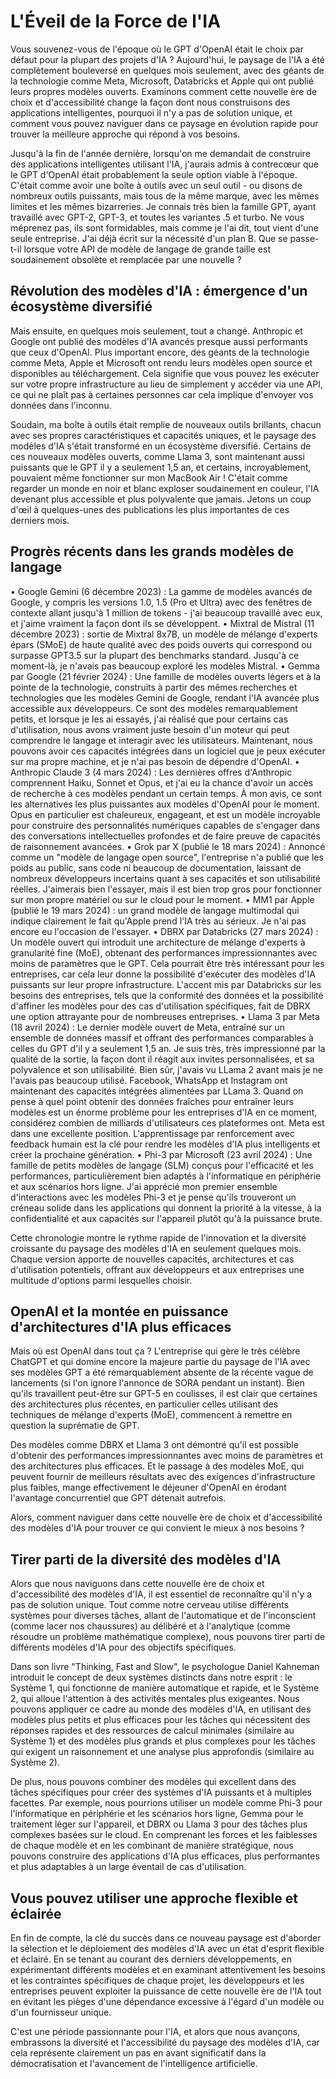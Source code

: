 # L'Éveil de la Force de l'IA

Vous souvenez-vous de l'époque où le GPT d'OpenAI était le choix par défaut pour la plupart des projets d'IA ? Aujourd'hui, le paysage de l'IA a été complètement bouleversé en quelques mois seulement, avec des géants de la technologie comme Meta, Microsoft, Databricks et Apple qui ont publié leurs propres modèles ouverts. Examinons comment cette nouvelle ère de choix et d'accessibilité change la façon dont nous construisons des applications intelligentes, pourquoi il n'y a pas de solution unique, et comment vous pouvez naviguer dans ce paysage en évolution rapide pour trouver la meilleure approche qui répond à vos besoins.

Jusqu'à la fin de l'année dernière, lorsqu'on me demandait de construire des applications intelligentes utilisant l'IA, j'aurais admis à contrecœur que le GPT d'OpenAI était probablement la seule option viable à l'époque. C'était comme avoir une boîte à outils avec un seul outil - ou disons de nombreux outils puissants, mais tous de la même marque, avec les mêmes limites et les mêmes bizarreries. Je connais très bien la famille GPT, ayant travaillé avec GPT-2, GPT-3, et toutes les variantes .5 et turbo. Ne vous méprenez pas, ils sont formidables, mais comme je l'ai dit, tout vient d'une seule entreprise. J'ai déjà écrit sur la nécessité d'un plan B. Que se passe-t-il lorsque votre API de modèle de langage de grande taille est soudainement obsolète et remplacée par une nouvelle ?

## Révolution des modèles d'IA : émergence d'un écosystème diversifié

Mais ensuite, en quelques mois seulement, tout a changé. Anthropic et Google ont publié des modèles d'IA avancés presque aussi performants que ceux d'OpenAI. Plus important encore, des géants de la technologie comme Meta, Apple et Microsoft ont rendu leurs modèles open source et disponibles au téléchargement. Cela signifie que vous pouvez les exécuter sur votre propre infrastructure au lieu de simplement y accéder via une API, ce qui ne plaît pas à certaines personnes car cela implique d'envoyer vos données dans l'inconnu.

Soudain, ma boîte à outils était remplie de nouveaux outils brillants, chacun avec ses propres caractéristiques et capacités uniques, et le paysage des modèles d'IA s'était transformé en un écosystème diversifié. Certains de ces nouveaux modèles ouverts, comme Llama 3, sont maintenant aussi puissants que le GPT il y a seulement 1,5 an, et certains, incroyablement, pouvaient même fonctionner sur mon MacBook Air ! C'était comme regarder un monde en noir et blanc exploser soudainement en couleur, l'IA devenant plus accessible et plus polyvalente que jamais. Jetons un coup d'œil à quelques-unes des publications les plus importantes de ces derniers mois.

## Progrès récents dans les grands modèles de langage

• Google Gemini (6 décembre 2023) : La gamme de modèles avancés de Google, y compris les versions 1.0, 1.5 (Pro et Ultra) avec des fenêtres de contexte allant jusqu'à 1 million de tokens - j'ai beaucoup travaillé avec eux, et j'aime vraiment la façon dont ils se développent.
• Mixtral de Mistral (11 décembre 2023) : sortie de Mixtral 8x7B, un modèle de mélange d'experts épars (SMoE) de haute qualité avec des poids ouverts qui correspond ou surpasse GPT3.5 sur la plupart des benchmarks standard. Jusqu'à ce moment-là, je n'avais pas beaucoup exploré les modèles Mistral.
• Gemma par Google (21 février 2024) : Une famille de modèles ouverts légers et à la pointe de la technologie, construits à partir des mêmes recherches et technologies que les modèles Gemini de Google, rendant l'IA avancée plus accessible aux développeurs. Ce sont des modèles remarquablement petits, et lorsque je les ai essayés, j'ai réalisé que pour certains cas d'utilisation, nous avons vraiment juste besoin d'un moteur qui peut comprendre le langage et interagir avec les utilisateurs. Maintenant, nous pouvons avoir ces capacités intégrées dans un logiciel que je peux exécuter sur ma propre machine, et je n'ai pas besoin de dépendre d'OpenAI.
• Anthropic Claude 3 (4 mars 2024) : Les dernières offres d'Anthropic comprennent Haiku, Sonnet et Opus, et j'ai eu la chance d'avoir un accès de recherche à ces modèles pendant un certain temps. À mon avis, ce sont les alternatives les plus puissantes aux modèles d'OpenAI pour le moment. Opus en particulier est chaleureux, engageant, et est un modèle incroyable pour construire des personnalités numériques capables de s'engager dans des conversations intellectuelles profondes et de faire preuve de capacités de raisonnement avancées.
• Grok par X (publié le 18 mars 2024) : Annoncé comme un "modèle de langage open source", l'entreprise n'a publié que les poids au public, sans code ni beaucoup de documentation, laissant de nombreux développeurs incertains quant à ses capacités et son utilisabilité réelles. J'aimerais bien l'essayer, mais il est bien trop gros pour fonctionner sur mon propre matériel ou sur le cloud pour le moment.
• MM1 par Apple (publié le 19 mars 2024) : un grand modèle de langage multimodal qui indique clairement le fait qu'Apple prend l'IA très au sérieux. Je n'ai pas encore eu l'occasion de l'essayer.
• DBRX par Databricks (27 mars 2024) : Un modèle ouvert qui introduit une architecture de mélange d'experts à granularité fine (MoE), obtenant des performances impressionnantes avec moins de paramètres que le GPT. Cela pourrait être très intéressant pour les entreprises, car cela leur donne la possibilité d'exécuter des modèles d'IA puissants sur leur propre infrastructure. L'accent mis par Databricks sur les besoins des entreprises, tels que la conformité des données et la possibilité d'affiner les modèles pour des cas d'utilisation spécifiques, fait de DBRX une option attrayante pour de nombreuses entreprises.
• Llama 3 par Meta (18 avril 2024) : Le dernier modèle ouvert de Meta, entraîné sur un ensemble de données massif et offrant des performances comparables à celles du GPT d'il y a seulement 1,5 an. Je suis très, très impressionné par la qualité de la sortie, la façon dont il réagit aux invites personnalisées, et sa polyvalence et son utilisabilité. Bien sûr, j'avais vu LLama 2 avant mais je ne l'avais pas beaucoup utilisé. Facebook, WhatsApp et Instagram ont maintenant des capacités intégrées alimentées par LLama 3. Quand on pense à quel point obtenir des données fraîches pour entraîner leurs modèles est un énorme problème pour les entreprises d'IA en ce moment, considérez combien de milliards d'utilisateurs ces plateformes ont. Meta est dans une excellente position. L'apprentissage par renforcement avec feedback humain est la clé pour rendre les modèles d'IA plus intelligents et créer la prochaine génération.
• Phi-3 par Microsoft (23 avril 2024) : Une famille de petits modèles de langage (SLM) conçus pour l'efficacité et les performances, particulièrement bien adaptés à l'informatique en périphérie et aux scénarios hors ligne. J'ai apprécié mon premier ensemble d'interactions avec les modèles Phi-3 et je pense qu'ils trouveront un créneau solide dans les applications qui donnent la priorité à la vitesse, à la confidentialité et aux capacités sur l'appareil plutôt qu'à la puissance brute.

Cette chronologie montre le rythme rapide de l'innovation et la diversité croissante du paysage des modèles d'IA en seulement quelques mois. Chaque version apporte de nouvelles capacités, architectures et cas d'utilisation potentiels, offrant aux développeurs et aux entreprises une multitude d'options parmi lesquelles choisir.

## OpenAI et la montée en puissance d'architectures d'IA plus efficaces

Mais où est OpenAI dans tout ça ? L'entreprise qui gère le très célèbre ChatGPT et qui domine encore la majeure partie du paysage de l'IA avec ses modèles GPT a été remarquablement absente de la récente vague de lancements (si l'on ignore l'annonce de SORA pendant un instant). Bien qu'ils travaillent peut-être sur GPT-5 en coulisses, il est clair que certaines des architectures plus récentes, en particulier celles utilisant des techniques de mélange d'experts (MoE), commencent à remettre en question la suprématie de GPT.

Des modèles comme DBRX et Llama 3 ont démontré qu'il est possible d'obtenir des performances impressionnantes avec moins de paramètres et des architectures plus efficaces. Et le passage à des modèles MoE, qui peuvent fournir de meilleurs résultats avec des exigences d'infrastructure plus faibles, mange effectivement le déjeuner d'OpenAI en érodant l'avantage concurrentiel que GPT détenait autrefois.

Alors, comment naviguer dans cette nouvelle ère de choix et d'accessibilité des modèles d'IA pour trouver ce qui convient le mieux à nos besoins ?

## Tirer parti de la diversité des modèles d'IA

Alors que nous naviguons dans cette nouvelle ère de choix et d'accessibilité des modèles d'IA, il est essentiel de reconnaître qu'il n'y a pas de solution unique. Tout comme notre cerveau utilise différents systèmes pour diverses tâches, allant de l'automatique et de l'inconscient (comme lacer nos chaussures) au délibéré et à l'analytique (comme résoudre un problème mathématique complexe), nous pouvons tirer parti de différents modèles d'IA pour des objectifs spécifiques.

Dans son livre "Thinking, Fast and Slow", le psychologue Daniel Kahneman introduit le concept de deux systèmes distincts dans notre esprit : le Système 1, qui fonctionne de manière automatique et rapide, et le Système 2, qui alloue l'attention à des activités mentales plus exigeantes. Nous pouvons appliquer ce cadre au monde des modèles d'IA, en utilisant des modèles plus petits et plus efficaces pour les tâches qui nécessitent des réponses rapides et des ressources de calcul minimales (similaire au Système 1) et des modèles plus grands et plus complexes pour les tâches qui exigent un raisonnement et une analyse plus approfondis (similaire au Système 2).

De plus, nous pouvons combiner des modèles qui excellent dans des tâches spécifiques pour créer des systèmes d'IA puissants et à multiples facettes. Par exemple, nous pourrions utiliser un modèle comme Phi-3 pour l'informatique en périphérie et les scénarios hors ligne, Gemma pour le traitement léger sur l'appareil, et DBRX ou Llama 3 pour des tâches plus complexes basées sur le cloud. En comprenant les forces et les faiblesses de chaque modèle et en les combinant de manière stratégique, nous pouvons construire des applications d'IA plus efficaces, plus performantes et plus adaptables à un large éventail de cas d'utilisation.

## Vous pouvez utiliser une approche flexible et éclairée

En fin de compte, la clé du succès dans ce nouveau paysage est d'aborder la sélection et le déploiement des modèles d'IA avec un état d'esprit flexible et éclairé. En se tenant au courant des derniers développements, en expérimentant différents modèles et en examinant attentivement les besoins et les contraintes spécifiques de chaque projet, les développeurs et les entreprises peuvent exploiter la puissance de cette nouvelle ère de l'IA tout en évitant les pièges d'une dépendance excessive à l'égard d'un modèle ou d'un fournisseur unique.

C'est une période passionnante pour l'IA, et alors que nous avançons, embrassons la diversité et l'accessibilité du paysage des modèles d'IA, car cela représente clairement un pas en avant significatif dans la démocratisation et l'avancement de l'intelligence artificielle.